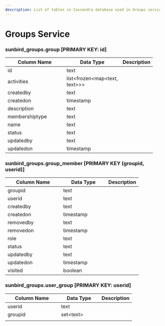 ```yaml
---
description: List of tables in Cassandra database used in Groups service
---
```


# Groups Service



### sunbird\_groups.group \[PRIMARY KEY: id]



<table><thead><tr><th width="176.33333333333331">Column Name</th><th width="120">Data Type</th><th>Description</th></tr></thead><tbody><tr><td>id</td><td>text</td><td></td></tr><tr><td>activities</td><td>list&#x3C;frozen&#x3C;map&#x3C;text, text>>></td><td></td></tr><tr><td>createdby</td><td>text</td><td></td></tr><tr><td>createdon</td><td>timestamp</td><td></td></tr><tr><td>description</td><td>text</td><td></td></tr><tr><td>membershiptype</td><td>text</td><td></td></tr><tr><td>name</td><td>text</td><td></td></tr><tr><td>status</td><td>text</td><td></td></tr><tr><td>updatedby</td><td>text</td><td></td></tr><tr><td>updatedon</td><td>timestamp</td><td></td></tr></tbody></table>



### sunbird\_groups.group\_member \[PRIMARY KEY (groupid, userid)]



<table><thead><tr><th width="165.33333333333331">Column Name</th><th width="131">Data Type</th><th>Description</th></tr></thead><tbody><tr><td>groupid</td><td>text</td><td></td></tr><tr><td>userid</td><td>text</td><td></td></tr><tr><td>createdby</td><td>text</td><td></td></tr><tr><td>createdon</td><td>timestamp</td><td></td></tr><tr><td>removedby</td><td>text</td><td></td></tr><tr><td>removedon</td><td>timestamp</td><td></td></tr><tr><td>role</td><td>text</td><td></td></tr><tr><td>status</td><td>text</td><td></td></tr><tr><td>updatedby</td><td>text</td><td></td></tr><tr><td>updatedon</td><td>timestamp</td><td></td></tr><tr><td>visited</td><td>boolean</td><td></td></tr></tbody></table>



### sunbird\_groups.user\_group \[PRIMARY KEY: userid]



<table><thead><tr><th width="158.33333333333331">Column Name</th><th width="116">Data Type</th><th>Description</th></tr></thead><tbody><tr><td>userid</td><td>text</td><td></td></tr><tr><td>groupid</td><td>set&#x3C;text></td><td></td></tr><tr><td></td><td></td><td></td></tr></tbody></table>







